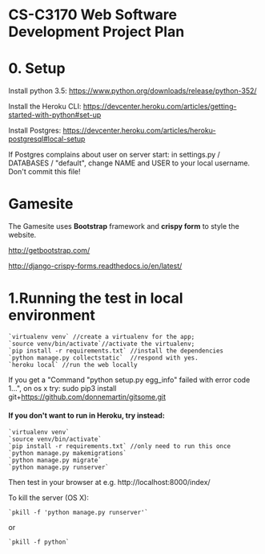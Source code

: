 ﻿# CS-C3170 Web Software Development Project Plan

# 0. Setup
Install python 3.5:
https://www.python.org/downloads/release/python-352/

Install the Heroku CLI:
https://devcenter.heroku.com/articles/getting-started-with-python#set-up

Install Postgres:
https://devcenter.heroku.com/articles/heroku-postgresql#local-setup

If Postgres complains about user on server start:
 in settings.py / DATABASES / "default", change NAME and USER to your local username. Don't commit this file!
# Gamesite

The Gamesite uses **Bootstrap** framework and **crispy form** to style the website.

http://getbootstrap.com/

http://django-crispy-forms.readthedocs.io/en/latest/

# 1.Running the test in local environment
    `virtualenv venv` //create a virtualenv for the app;
    `source venv/bin/activate`//activate the virtualenv;
    `pip install -r requirements.txt` //install the dependencies
    `python manage.py collectstatic`  //respond with yes.
    `heroku local` //run the web locally

 If you get a "Command "python setup.py egg_info" failed with error code 1...", on os x try:
 sudo pip3 install git+https://github.com/donnemartin/gitsome.git
 
 
 #### If you don't want to run in Heroku, try instead: ####
    `virtualenv venv`
    `source venv/bin/activate`
    `pip install -r requirements.txt` //only need to run this once
    `python manage.py makemigrations` 
    `python manage.py migrate`
    `python manage.py runserver`

Then test in your browser at e.g. http://localhost:8000/index/

To kill the server (OS X):

    `pkill -f 'python manage.py runserver'`
or  
    
    `pkill -f python`